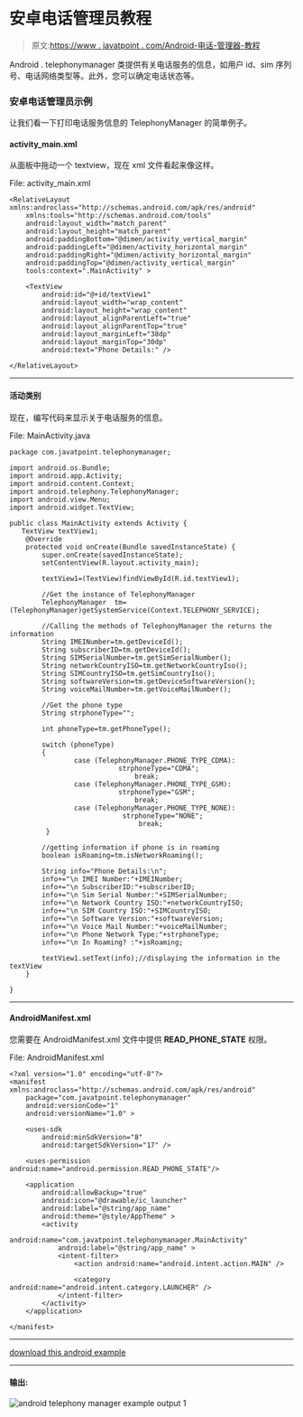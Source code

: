 # 安卓电话管理员教程

> 原文:[https://www . javatpoint . com/Android-电话-管理器-教程](https://www.javatpoint.com/android-telephony-manager-tutorial)

Android . telephonymanager 类提供有关电话服务的信息，如用户 id、sim 序列号、电话网络类型等。此外，您可以确定电话状态等。

### 安卓电话管理员示例

让我们看一下打印电话服务信息的 TelephonyManager 的简单例子。

#### activity_main.xml

从面板中拖动一个 textview，现在 xml 文件看起来像这样。

File: activity_main.xml

```
<RelativeLayout xmlns:androclass="http://schemas.android.com/apk/res/android"
    xmlns:tools="http://schemas.android.com/tools"
    android:layout_width="match_parent"
    android:layout_height="match_parent"
    android:paddingBottom="@dimen/activity_vertical_margin"
    android:paddingLeft="@dimen/activity_horizontal_margin"
    android:paddingRight="@dimen/activity_horizontal_margin"
    android:paddingTop="@dimen/activity_vertical_margin"
    tools:context=".MainActivity" >

    <TextView
        android:id="@+id/textView1"
        android:layout_width="wrap_content"
        android:layout_height="wrap_content"
        android:layout_alignParentLeft="true"
        android:layout_alignParentTop="true"
        android:layout_marginLeft="38dp"
        android:layout_marginTop="30dp"
        android:text="Phone Details:" />

</RelativeLayout>

```

* * *

#### 活动类别

现在，编写代码来显示关于电话服务的信息。

File: MainActivity.java

```
package com.javatpoint.telephonymanager;

import android.os.Bundle;
import android.app.Activity;
import android.content.Context;
import android.telephony.TelephonyManager;
import android.view.Menu;
import android.widget.TextView;

public class MainActivity extends Activity {
   TextView textView1;
    @Override
    protected void onCreate(Bundle savedInstanceState) {
        super.onCreate(savedInstanceState);
        setContentView(R.layout.activity_main);

        textView1=(TextView)findViewById(R.id.textView1);

        //Get the instance of TelephonyManager
        TelephonyManager  tm=(TelephonyManager)getSystemService(Context.TELEPHONY_SERVICE);

        //Calling the methods of TelephonyManager the returns the information
        String IMEINumber=tm.getDeviceId();
        String subscriberID=tm.getDeviceId();
        String SIMSerialNumber=tm.getSimSerialNumber();
        String networkCountryISO=tm.getNetworkCountryIso();
        String SIMCountryISO=tm.getSimCountryIso();
        String softwareVersion=tm.getDeviceSoftwareVersion();
        String voiceMailNumber=tm.getVoiceMailNumber();

        //Get the phone type
        String strphoneType="";

        int phoneType=tm.getPhoneType();

        switch (phoneType) 
        {
                case (TelephonyManager.PHONE_TYPE_CDMA):
                           strphoneType="CDMA";
                               break;
                case (TelephonyManager.PHONE_TYPE_GSM): 
                           strphoneType="GSM";              
                               break;
                case (TelephonyManager.PHONE_TYPE_NONE):
                			strphoneType="NONE";              
                                break;
         }

        //getting information if phone is in roaming
        boolean isRoaming=tm.isNetworkRoaming();

        String info="Phone Details:\n";
        info+="\n IMEI Number:"+IMEINumber;
        info+="\n SubscriberID:"+subscriberID;
        info+="\n Sim Serial Number:"+SIMSerialNumber;
        info+="\n Network Country ISO:"+networkCountryISO;
        info+="\n SIM Country ISO:"+SIMCountryISO;
        info+="\n Software Version:"+softwareVersion;
        info+="\n Voice Mail Number:"+voiceMailNumber;
        info+="\n Phone Network Type:"+strphoneType;
        info+="\n In Roaming? :"+isRoaming;

        textView1.setText(info);//displaying the information in the textView
    }

}

```

* * *

#### AndroidManifest.xml

您需要在 AndroidManifest.xml 文件中提供 **READ_PHONE_STATE** 权限。

File: AndroidManifest.xml

```
<?xml version="1.0" encoding="utf-8"?>
<manifest xmlns:androclass="http://schemas.android.com/apk/res/android"
    package="com.javatpoint.telephonymanager"
    android:versionCode="1"
    android:versionName="1.0" >

    <uses-sdk
        android:minSdkVersion="8"
        android:targetSdkVersion="17" />

    <uses-permission android:name="android.permission.READ_PHONE_STATE"/> 

    <application
        android:allowBackup="true"
        android:icon="@drawable/ic_launcher"
        android:label="@string/app_name"
        android:theme="@style/AppTheme" >
        <activity
            android:name="com.javatpoint.telephonymanager.MainActivity"
            android:label="@string/app_name" >
            <intent-filter>
                <action android:name="android.intent.action.MAIN" />

                <category android:name="android.intent.category.LAUNCHER" />
            </intent-filter>
        </activity>
    </application>

</manifest>

```

* * *

[download this android example](https://static.javatpoint.com/src/android/TelephonyManager.zip)

* * *

#### 输出:

![android telephony manager example output 1](../Images/709fdcf9b5a8a74a2cf71d2ccb2bd2ef.png)